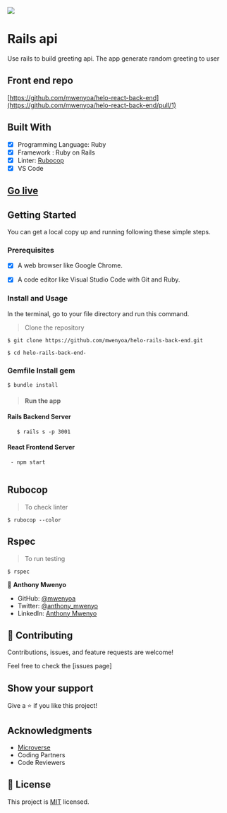 
![](https://img.shields.io/badge/Microverse-blueviolet)

# Rails api

Use rails  to build greeting api. The app generate random greeting to user

## Front end repo 
[https://github.com/mwenyoa/helo-react-back-end](https://github.com/mwenyoa/helo-react-back-end/pull/1)

## Built With

- [x] Programming Language: Ruby
- [x] Framework : Ruby on Rails
- [x] Linter: [Rubocop](https://rubocop.org/)
- [x] VS Code

## [Go live](#)

## Getting Started

You can get a local copy up and running following these simple steps.

### Prerequisites

- [x] A web browser like Google Chrome.
- [x] A code editor like Visual Studio Code with Git and Ruby.


### Install and Usage

In the terminal, go to your file directory and run this command.

> Clone the repository
```
$ git clone https://github.com/mwenyoa/helo-rails-back-end.git
```
```
$ cd helo-rails-back-end-
```

### Gemfile Install gem
 
```
$ bundle install
```

> #### Run the app 

#### Rails Backend Server
```
   $ rails s -p 3001
```
#### React Frontend Server
```
 - npm start
 
```

## Rubocop
> To check linter

```
$ rubocop --color
```

## Rspec
> To run testing 
```
$ rspec 
```


👤 **Anthony Mwenyo**

- GitHub: [@mwenyoa](https://github.com/mwenyoa)
- Twitter: [@anthony_mwenyo](https://twitter.com/phayte_p)
- LinkedIn: [Anthony Mwenyo](https://linkedin.com/in/anthony-mwenyo)

## 🤝 Contributing

Contributions, issues, and feature requests are welcome!

Feel free to check the [issues page]

## Show your support

Give a ⭐️ if you like this project!

## Acknowledgments

- [Microverse](https://www.microverse.org/)
- Coding Partners
- Code Reviewers

## 📝 License

This project is [MIT](./MIT.md) licensed.
